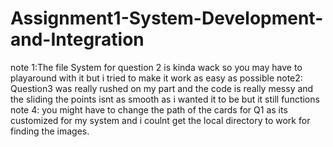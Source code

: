 # Assignment1-System-Development-and-Integration
note 1:The file System for question 2 is kinda wack so you may have to playaround with it but i tried to make it work as easy as possible
note2: Question3 was really rushed on my part and the code is really messy and the sliding the points isnt as smooth as i wanted it
to be but it still functions
note 4: you might have to change the path of the cards for Q1 as its customized for my system and i coulnt get the local directory
to work for finding the images.
